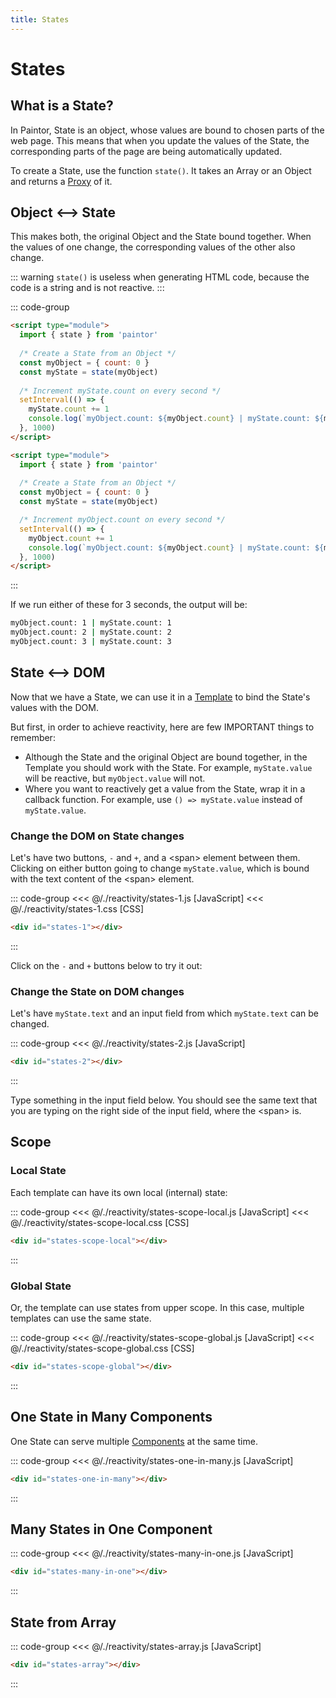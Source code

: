 ```yaml
---
title: States
---
```


<script setup>
  import { onMounted } from 'vue'
  
  onMounted(async () => {
    await import('./states-scope-local.css')
    await import('./states-scope-local.js')
    await import('./states-scope-global.css')
    await import('./states-scope-global.js')

    await import('./states-1.css')
    await import('./states-1.js')
    await import('./states-2.js')
    await import('./states-one-in-many.js')
    await import('./states-many-in-one.js')
    await import('./states-array.js')
  })
</script>

# States

## What is a State?

In Paintor, State is an object, whose values are bound to chosen parts of the
web page. This means that when you update the values of the State, the
corresponding parts of the page are being automatically updated.

To create a State, use the function `state()`. It takes an Array or an Object
and returns a
[Proxy](https://developer.mozilla.org/en-US/docs/Web/JavaScript/Reference/Global_Objects/Proxy)
of it.

## Object <--> State

This makes both, the original Object and the State bound together.
When the values of one change, the corresponding values of the other also
change.

::: warning
`state()` is useless when generating HTML code, because the code is a string
and is not reactive.
:::

::: code-group
```html [myObject -> myState, increment myState.count]
<script type="module">
  import { state } from 'paintor'
  
  /* Create a State from an Object */
  const myObject = { count: 0 }
  const myState = state(myObject)
   
  /* Increment myState.count on every second */
  setInterval(() => {
    myState.count += 1
    console.log(`myObject.count: ${myObject.count} | myState.count: ${myState.count}`)
  }, 1000)
</script>
```
```html [myObject -> myState, increment myObject.count]
<script type="module">
  import { state } from 'paintor'
  
  /* Create a State from an Object */
  const myObject = { count: 0 }
  const myState = state(myObject)

  /* Increment myObject.count on every second */
  setInterval(() => {
    myObject.count += 1
    console.log(`myObject.count: ${myObject.count} | myState.count: ${myState.count}`)
  }, 1000)
</script>
```
:::

If we run either of these for 3 seconds, the output will be:

```bash
myObject.count: 1 | myState.count: 1
myObject.count: 2 | myState.count: 2
myObject.count: 3 | myState.count: 3
```

## State <--> DOM

Now that we have a State, we can use it in a [Template](../templates/what-are-templates.md)
to bind the State's values with the DOM.

But first, in order to achieve reactivity, here are few IMPORTANT things to
remember:

- Although the State and the original Object are bound together, in the Template
  you should work with the State. For example, `myState.value` will be reactive,
  but `myObject.value` will not.
- Where you want to reactively get a value from the State, wrap it in a callback
  function. For example, use `() => myState.value` instead of `myState.value`.

### Change the DOM on State changes

Let's have two buttons, `-` and `+`, and a \<span\> element between them.
Clicking on either button going to change `myState.value`, which is bound with
the text content of the \<span\> element.

::: code-group
<<< @/./reactivity/states-1.js [JavaScript]
<<< @/./reactivity/states-1.css [CSS]
```html [HTML]
<div id="states-1"></div>
```
:::

Click on the `-` and `+` buttons below to try it out:

<Badge type="warning" text="example" />
<div class="example">
  <div id="states-1"></div>
</div>

### Change the State on DOM changes

Let's have `myState.text` and an input field from which `myState.text` can be
changed.

::: code-group
<<< @/./reactivity/states-2.js [JavaScript]
```html [HTML]
<div id="states-2"></div>
```
:::

Type something in the input field below. You should see the same text that you
are typing on the right side of the input field, where the \<span\> is.

<Badge type="warning" text="example" />
<div class="example">
  <div id="states-2"></div>
</div>

## Scope

### Local State

Each template can have its own local (internal) state:

::: code-group
<<< @/./reactivity/states-scope-local.js [JavaScript]
<<< @/./reactivity/states-scope-local.css [CSS]
```html [HTML]
<div id="states-scope-local"></div>
```
:::

<Badge type="warning" text="example" />
<div class="example">
  <div id="states-scope-local"></div>
</div>

### Global State

Or, the template can use states from upper scope. In this case, multiple
templates can use the same state.

::: code-group
<<< @/./reactivity/states-scope-global.js [JavaScript]
<<< @/./reactivity/states-scope-global.css [CSS]
```html [HTML]
<div id="states-scope-global"></div>
```
:::

<Badge type="warning" text="example" />
<div class="example">
  <div id="states-scope-global"></div>
</div>

## One State in Many Components

One State can serve multiple [Components](../components/components.md) at the same time.

::: code-group
<<< @/./reactivity/states-one-in-many.js [JavaScript]
```html [HTML]
<div id="states-one-in-many"></div>
```
:::

<Badge type="warning" text="example" />
<div class="example">
  <div id="states-one-in-many"></div>
</div>

## Many States in One Component

::: code-group
<<< @/./reactivity/states-many-in-one.js [JavaScript]
```html [HTML]
<div id="states-many-in-one"></div>
```
:::

<Badge type="warning" text="example" />
<div class="example">
  <div id="states-many-in-one"></div>
</div>

## State from Array

::: code-group
<<< @/./reactivity/states-array.js [JavaScript]
```html [HTML]
<div id="states-array"></div>
```
:::

<Badge type="warning" text="example" />
<div class="example">
  <div id="states-array"></div>
</div>
